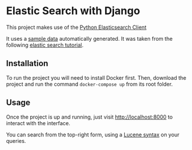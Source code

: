 # Elastic Search with Django

This project makes use of the [Python Elasticsearch Client](https://elasticsearch-py.readthedocs.io/en/v7.12.0/#python-elasticsearch-client)

It uses a [sample data](https://raw.githubusercontent.com/elastic/elasticsearch/master/docs/src/test/resources/accounts.json) automatically generated. It was taken from the following [elastic search tutorial](https://www.elastic.co/guide/en/elasticsearch/reference/current/getting-started-index.html).

## Installation

To run the project you will need to install Docker first. Then, download the project and run the command `docker-compose up` from its root folder.

## Usage

Once the project is up and running, just visit [http://localhost:8000](http://localhost:8000) to interact with the interface.

You can search from the top-right form, using a [Lucene syntax](https://www.elastic.co/guide/en/kibana/current/lucene-query.html#lucene-query) on your queries.

